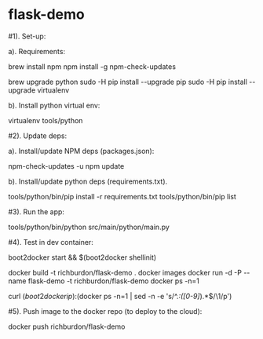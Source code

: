 # flask-demo

#1). Set-up:

a). Requirements:

brew install npm
npm install -g npm-check-updates

brew upgrade python
sudo -H pip install --upgrade pip
sudo -H pip install --upgrade virtualenv

b). Install python virtual env:

virtualenv tools/python


#2). Update deps:

a). Install/update NPM deps (packages.json):

npm-check-updates -u
npm update

b). Install/update python deps (requirements.txt).

tools/python/bin/pip install -r requirements.txt
tools/python/bin/pip list


#3). Run the app:

tools/python/bin/python src/main/python/main.py


#4). Test in dev container:

boot2docker start && $(boot2docker shellinit)

docker build -t richburdon/flask-demo .
docker images
docker run -d -P --name flask-demo -t richburdon/flask-demo
docker ps -n=1

curl $(boot2docker ip):$(docker ps -n=1 | sed -n -e 's/^.*:\([0-9]*\).*$/\1/p')


#5). Push image to the docker repo (to deploy to the cloud):

docker push richburdon/flask-demo
